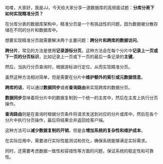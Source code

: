 哈喽，大家好，我是JJ，今天给大家分享一道数据库的高频面试题：**分库分表下如何实现精准分页？**

在分库分表的数据库架构中，精准分页是一个有挑战性的问题，因为数据被分散存储在不同的分片和数据库中。

想要实现精准分页就需要解决两个主要问题：**跨分片和跨库的数据访问**。

**跨分片**，常见的方法是使用**记录游标分页**。这种方法会在每个分片中**记录上一页或下一页的分页标识**，比如记录上一页或下一页的最后一条记录的**主键**。

然后，当执行分页查询时，根据游标进行定位，从而实现精准分页。

虽然这种方法相对简单，但是需要在分片中**维护额外的索引或元数据信息**。

**跨库的话**，可以通过**数据同步**或者**查询路由**来实现跨库的数据分页。

**数据同步**意味着将分片中的数据复制到一个统一的主库中，然后在主库上执行分页操作。

**查询路由**则是在查询时根据分页条件将请求发送到对应的分片或库中，然后在各个分片中执行分页操作，最后将结果合并返回给客户端。

这种方法可以**减少数据复制的开销**，但是会**增加系统的复杂性和维护成本**。

在实际应用中，需要进行实际性能测试和优化，确保系统能够满足实际需求。

同时，还需要考虑数据一致性和容错性等方面的问题，保证系统的稳定性和可靠性。
